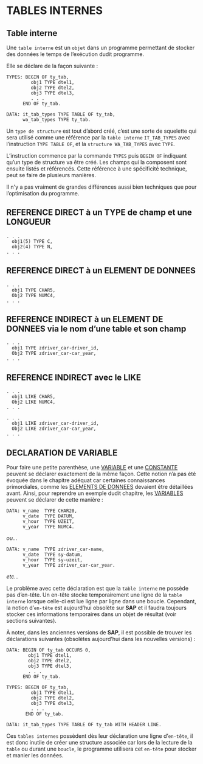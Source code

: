 # **TABLES INTERNES**

## Table interne

Une `table interne` est un `objet` dans un programme permettant de stocker des données le temps de l’exécution dudit programme.

Elle se déclare de la façon suivante :

```JS
TYPES: BEGIN OF ty_tab,
         obj1 TYPE dtel1,
         obj2 TYPE dtel2,
         obj3 TYPE dtel3,
         . . .
      END OF ty_tab.

DATA: it_tab_types TYPE TABLE OF ty_tab,
      wa_tab_types TYPE ty_tab.
```

Un `type de structure` est tout d’abord créé, c’est une sorte de squelette qui sera utilisé comme une référence par la `table interne` `IT_TAB_TYPES` avec l’instruction `TYPE TABLE OF`, et la `structure WA_TAB_TYPES` avec `TYPE`.

L’instruction commence par la commande `TYPES` puis `BEGIN OF` indiquant qu’un type de structure va être créé. Les champs qui la composent sont ensuite listés et référencés. Cette référence à une spécificité technique, peut se faire de plusieurs manières.

Il n'y a pas vraiment de grandes différences aussi bien techniques que pour l’optimisation du programme.

## **REFERENCE DIRECT à un TYPE de champ et une LONGUEUR**

```JS
. . .
  obj1(5) TYPE C,
  obj2(4) TYPE N,
. . .
```

## **REFERENCE DIRECT à un ELEMENT DE DONNEES**

```JS
. . .
  obj1 TYPE CHAR5,
  Obj2 TYPE NUMC4,
. . .
```

## **REFERENCE INDIRECT à un ELEMENT DE DONNEES via le nom d’une table et son champ**

```JS
. . .
  obj1 TYPE zdriver_car-driver_id,
  Obj2 TYPE zdriver_car-car_year,
. . .
```

## **REFERENCE INDIRECT avec le LIKE**

```JS
. . .
  obj1 LIKE CHAR5,
  Obj2 LIKE NUMC4,
. . .
```

```JS
. . .
  obj1 LIKE zdriver_car-driver_id,
  Obj2 LIKE zdriver_car-car_year,
. . .
```

## **DECLARATION DE VARIABLE**

Pour faire une petite parenthèse, une [VARIABLE](../04_Variables/01_Variables.md) et une [CONSTANTE](../04_Variables/02_Constants.md) peuvent se déclarer exactement de la même façon. Cette notion n’a pas été évoquée dans le chapitre adéquat car certaines connaissances primordiales, comme les [ELEMENTS DE DONNEES](../08_SE11/07_Elements_de_Donnees.md) devaient être détaillées avant. Ainsi, pour reprendre un exemple dudit chapitre, les [VARIABLES](../04_Variables/01_Variables.md) peuvent se déclarer de cette manière :

```JS
DATA: v_name  TYPE CHAR20,
      v_date  TYPE DATUM,
      v_hour  TYPE UZEIT,
      v_year  TYPE NUMC4.
```

_ou..._

```JS
DATA: v_name  TYPE zdriver_car-name,
      v_date  TYPE sy-datum,
      v_hour  TYPE sy-uzeit,
      v_year  TYPE zdriver_car-car_year.
```

_etc..._

Le problème avec cette déclaration est que la `table interne` ne possède pas d’en-tête. Un en-tête stocke temporairement une ligne de la `table interne` lorsque celle-ci est lue ligne par ligne dans une boucle. Cependant, la notion d’`en-tête` est aujourd’hui obsolète sur **SAP** et il faudra toujours stocker ces informations temporaires dans un objet de résultat (voir sections suivantes).

À noter, dans les anciennes versions de **SAP**, il est possible de trouver les déclarations suivantes (obsolètes aujourd’hui dans les nouvelles versions) :

```JS
DATA: BEGIN OF ty_tab OCCURS 0,
        obj1 TYPE dtel1,
        obj2 TYPE dtel2,
        obj3 TYPE dtel3,
        . . .
      END OF ty_tab.
```

```JS
TYPES: BEGIN OF ty_tab,
         obj1 TYPE dtel1,
         obj2 TYPE dtel2,
         obj3 TYPE dtel3,
         . . .
       END OF ty_tab.

DATA: it_tab_types TYPE TABLE OF ty_tab WITH HEADER LINE.
```

Ces `tables internes` possèdent dès leur déclaration une ligne d’`en-tête`, il est donc inutile de créer une structure associée car lors de la lecture de la `table` ou durant une `boucle`, le programme utilisera cet `en-tête` pour stocker et manier les données.
